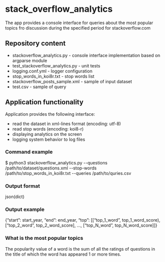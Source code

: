 # stack_overflow_analytics
The app provides a console interface for queries about the most popular topics fro discussion during the specified period for stackoverflow.com

## Repository content
- stackoverflow_analytics.py - console interface implementation based on argparse module
- test_stackoverflow_analytics.py - unit tests
- logging.conf.yml - logger configuration
- stop_words_in_koi8r.txt - stop words list
- stackoverflow_posts_sample.xml - sample of input dataset
- test.csv - sample of query

## Application functionality
Application provides the following interface:
- read the dataset in xml-lines format (encoding: utf-8)
- read stop words (encoding: koi8-r)
- displaying analytics on the screen
- logging system behavior to log files

### Command example
$ python3 stackoverflow_analytics.py --questions /path/to/dataset/questions.xml --stop-words /path/to/stop_words_in_koi8r.txt --queries /path/to/quries.csv

### Output format
json(dict)

### Output example
{“start”: start_year, “end”: end_year, “top”: [[“top_1_word”,
top_1_word_score), [“top_2_word”, top_2_word_score], ..., [“top_N_word”,
top_N_word_score]]}

### What is the most popular topics
The popularity value of a word is the sum of all the ratings of questions in the title of which the word has appeared 1 or more times.

